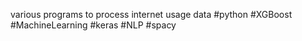 various programs to process internet usage data
#python #XGBoost #MachineLearning #keras #NLP #spacy
